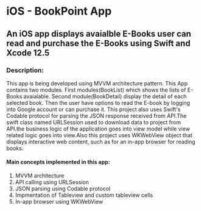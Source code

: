 # iOS - BookPoint App
## An iOS app displays avaialble E-Books user can read and purchase the E-Books using Swift and Xcode 12.5
### Description:
This app is being developed using MVVM architecture pattern. This App contains two modules. First modules(BookList) which shows the lists of E-Books avaialable. Second module(BookDetail) display the detail of each selected book. Then the user have options to read the E-book by logging into Google account or can purchase it.
This project also uses Swift's Codable protocol for parsing the JSON response received from API.The swift class named URLSession used to download data to project from API.the business logic of the application goes into view model while view related logic goes into view.Also this project uses WKWebView object that displays interactive web content, such as for an in-app browser for reading books.
#### Main concepts implemented in this app:
1. MVVM architecture 
2. API calling using URLSession
3. JSON parsing using Codable protocol
4. Impmentation of Tableview and custom tableview cells
5. In-app browser using WKWebView

